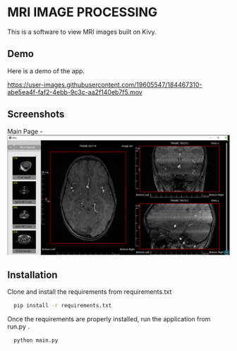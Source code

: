# MRI IMAGE PROCESSING

This is a software to view MRI images built on Kivy.

## Demo

Here is a demo of the app.


https://user-images.githubusercontent.com/19605547/184467310-abe5ea4f-faf2-4ebb-9c3c-aa2f140eb7f5.mov



## Screenshots

Main Page -
![Main Page](ss/1.PNG)


## Installation

Clone and install the requirements from requirements.txt

```bash
  pip install -r requirements.txt 
```

Once the requirements are properly installed, run the application from run.py .

```bash
  python main.py 
```
